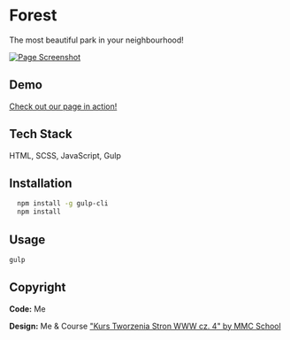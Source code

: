 # Forest

The most beautiful park in your neighbourhood!

[<img src="./github/hero.png" alt="Page Screenshot">](https://marcing20067.github.io/forest)

## Demo

[Check out our page in action!](https://marcing20067.github.io/forest)

## Tech Stack

HTML, SCSS, JavaScript, Gulp

## Installation

```bash
  npm install -g gulp-cli
  npm install
```

## Usage

```bash
gulp
```

## Copyright

**Code:** Me

**Design:** Me & Course ["Kurs Tworzenia Stron WWW cz. 4" by MMC School](https://mmcschool.teachable.com/p/kurs-tworzenia-stron-www-cz-4)
